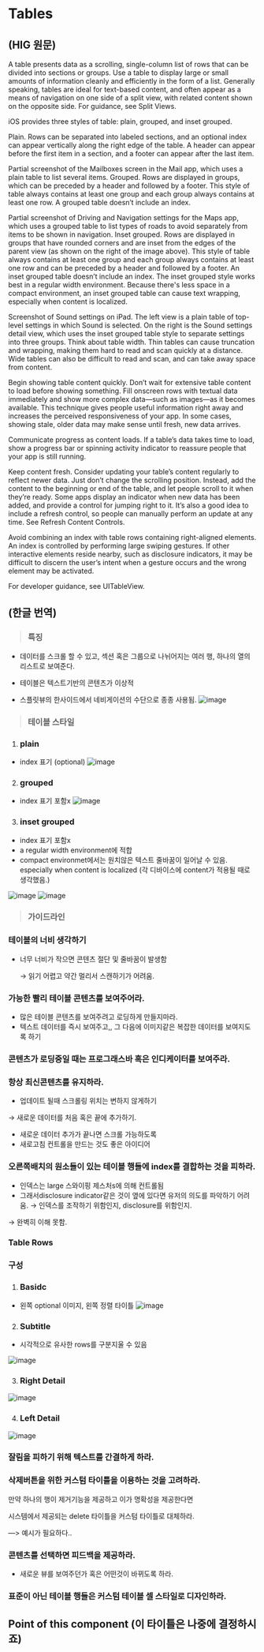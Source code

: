 


# Tables

## (HIG 원문)

A table presents data as a scrolling, single-column list of rows that can be divided into sections or groups. Use a table to display large or small amounts of information cleanly and efficiently in the form of a list. Generally speaking, tables are ideal for text-based content, and often appear as a means of navigation on one side of a split view, with related content shown on the opposite side. For guidance, see Split Views.

iOS provides three styles of table: plain, grouped, and inset grouped.

Plain. Rows can be separated into labeled sections, and an optional index can appear vertically along the right edge of the table. A header can appear before the first item in a section, and a footer can appear after the last item.

Partial screenshot of the Mailboxes screen in the Mail app, which uses a plain table to list several items.
Grouped. Rows are displayed in groups, which can be preceded by a header and followed by a footer. This style of table always contains at least one group and each group always contains at least one row. A grouped table doesn’t include an index.

Partial screenshot of Driving and Navigation settings for the Maps app, which uses a grouped table to list types of roads to avoid separately from items to be shown in navigation.
Inset grouped. Rows are displayed in groups that have rounded corners and are inset from the edges of the parent view (as shown on the right of the image above). This style of table always contains at least one group and each group always contains at least one row and can be preceded by a header and followed by a footer. An inset grouped table doesn’t include an index. The inset grouped style works best in a regular width environment. Because there's less space in a compact environment, an inset grouped table can cause text wrapping, especially when content is localized.

Screenshot of Sound settings on iPad. The left view is a plain table of top-level settings in which Sound is selected. On the right is the Sound settings detail view, which uses the inset grouped table style to separate settings into three groups.
Think about table width. Thin tables can cause truncation and wrapping, making them hard to read and scan quickly at a distance. Wide tables can also be difficult to read and scan, and can take away space from content.

Begin showing table content quickly. Don’t wait for extensive table content to load before showing something. Fill onscreen rows with textual data immediately and show more complex data—such as images—as it becomes available. This technique gives people useful information right away and increases the perceived responsiveness of your app. In some cases, showing stale, older data may make sense until fresh, new data arrives.

Communicate progress as content loads. If a table’s data takes time to load, show a progress bar or spinning activity indicator to reassure people that your app is still running.

Keep content fresh. Consider updating your table’s content regularly to reflect newer data. Just don’t change the scrolling position. Instead, add the content to the beginning or end of the table, and let people scroll to it when they’re ready. Some apps display an indicator when new data has been added, and provide a control for jumping right to it. It’s also a good idea to include a refresh control, so people can manually perform an update at any time. See Refresh Content Controls.

Avoid combining an index with table rows containing right-aligned elements. An index is controlled by performing large swiping gestures. If other interactive elements reside nearby, such as disclosure indicators, it may be difficult to discern the user’s intent when a gesture occurs and the wrong element may be activated.

For developer guidance, see UITableView.
 


## (한글 번역)
>### 특징
- 데이터를 스크롤 할 수 있고, 섹션 혹은 그룹으로 나뉘어지는 여러 행, 하나의 열의 리스트로 보여준다.

- 테이블은 텍스트기반의 콘텐츠가 이상적
- 스플릿뷰의 한사이드에서 네비게이션의 수단으로 종종 사용됨.
![image](https://user-images.githubusercontent.com/69894461/167611893-2fcce708-e036-4d82-84a7-4754aebbfc02.png)

>### 테이블 스타일
1. ### plain
- index 표기 (optional)
![image](https://user-images.githubusercontent.com/69894461/167611964-5a099917-cbce-4341-9c9b-1d8accf2f62f.png)

2. ### grouped
- index 표기 포함x
![image](https://user-images.githubusercontent.com/69894461/167612085-cf9b81b7-77a1-4db2-9359-a2e549bbd8ef.png)


3. ### inset grouped
- index 표기 포함x
- a regular width environment에 적합
- compact environmet에서는 원치않은 텍스트 줄바꿈이 일어날 수 있음. especially when content is localized
(각 디바이스에 content가 적용될 때로 생각했음.) 
 
![image](https://user-images.githubusercontent.com/69894461/167612155-22aa0f03-fef8-40f9-9b9e-7834045fd493.png)
![image](https://user-images.githubusercontent.com/69894461/167612199-a2a71875-7c9d-4e74-8c99-310d4ed4ba59.png)


>### 가이드라인

### **테이블의 너비 생각하기**

- 너무 너비가 작으면 콘텐츠 절단 및 줄바꿈이 발생함

  → 읽기 어렵고 약간 멀리서 스캔하기가 어려움.

### **가능한 빨리 테이블 콘텐츠를 보여주어라.**

- 많은 테이블 콘텐츠를 보여주려고 로딩하게 만들지마라.
- 텍스트 데이터를 즉시 보여주고,, 그 다음에 이미지같은 복잡한 데이터를 보여지도록 하기

### **콘텐츠가 로딩중일 때는 프로그래스바 혹은 인디케이터를 보여주라.**

### **항상 최신콘텐츠를 유지하라.**

- 업데이트 될때 스크롤링 위치는 변하지 않게하기

→ 새로운 데이터를 처음 혹은 끝에 추가하기.

- 새로운 데이터 추가가 끝나면 스크롤 가능하도록
- 새로고침 컨트롤을 만드는 것도 좋은 아이디어

### **오른쪽배치의 원소들이 있는 테이블 행들에 index를 결합하는 것을 피하라.**

- 인덱스는 large 스와이핑 제스처s에 의해 컨트롤됨
- 그래서disclosure indicator같은 것이 옆에 있다면 유저의 의도를 파악하기 어려움. → 인덱스를 조작하기 위함인지, disclosure를 위함인지.

→ 완벽히 이해 못함.

### Table Rows
### 구성
1. ### Basidc
- 왼쪽 optional 이미지, 왼쪽 정렬 타이틀
![image](https://user-images.githubusercontent.com/69894461/167613070-01cc1d7e-504d-496c-bd52-b38972f58716.png)


2. ### Subtitle
- 시각적으로 유사한 rows를 구분지울 수 있음

![image](https://user-images.githubusercontent.com/69894461/167613101-28384071-0d1b-47d3-a37c-65dedb3ddc6a.png)

3. ### Right Detail
![image](https://user-images.githubusercontent.com/69894461/167613165-3f490c39-81de-4f14-a26d-7f9b703cf7ac.png)


4. ### Left Detail
![image](https://user-images.githubusercontent.com/69894461/167613223-269e2bfc-6421-4d5a-a6e4-28da40b7c70a.png)



### **잘림을 피하기 위해 텍스트를 간결하게 하라.**

### **삭제버튼을 위한 커스텀 타이틀을 이용하는 것을 고려하라.**

만약 하나의 행이 제거기능을 제공하고 이가 명확성을 제공한다면

시스템에서 제공되는 delete 타이틀을 커스텀 타이틀로 대체하라.

—> 예시가 필요하다..

### **콘텐츠를 선택하면 피드백을 제공하라.**

- 새로운 뷰를 보여주던가 혹은 어떤것이 바뀌도록 하라.

### **표준이 아닌 테이블 행들은 커스텀 테이블 셀 스타일로 디자인하라.**


## Point of this component (이 타이틀은 나중에 결정하시죠)
